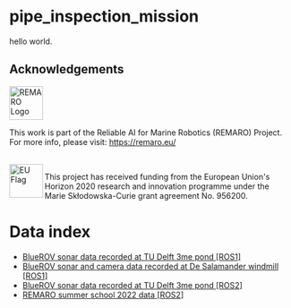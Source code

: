 # pipe_inspection_mission
hello world.

## Acknowledgements

<a href="https://remaro.eu/">
    <img height="60" alt="REMARO Logo" src="https://remaro.eu/wp-content/uploads/2020/09/remaro1-right-1024.png">
</a>

This work is part of the Reliable AI for Marine Robotics (REMARO) Project. For more info, please visit: <a href="https://remaro.eu/">https://remaro.eu/

<br>

<a href="https://research-and-innovation.ec.europa.eu/funding/funding-opportunities/funding-programmes-and-open-calls/horizon-2020_en">
    <img align="left" height="60" alt="EU Flag" src="https://remaro.eu/wp-content/uploads/2020/09/flag_yellow_low.jpg">
</a>

This project has received funding from the European Union's Horizon 2020 research and innovation programme under the Marie Skłodowska-Curie grant agreement No. 956200.

# Data index
- [BlueROV sonar data recorded at TU Delft 3me pond \[ROS1\]](https://github.com/remaro-network/remaro_data/tree/main/bluerov_sonar_data_tudelft_pond_25_03_22)
- [BlueROV sonar and camera data recorded at De Salamander windmill \[ROS1\]](https://github.com/remaro-network/remaro_data/tree/main/bluerov_sonar_camera_data_28_03_22)
- [BlueROV sonar data recorded at TU Delft 3me pond \[ROS2\]](https://github.com/remaro-network/remaro_data/tree/main/bluerov_sonar_data_tudelft_pond_25_05_22)
- [REMARO summer school 2022 data \[ROS2\]](https://github.com/remaro-network/remaro_data/tree/main/remaro_summer_school_2022)
